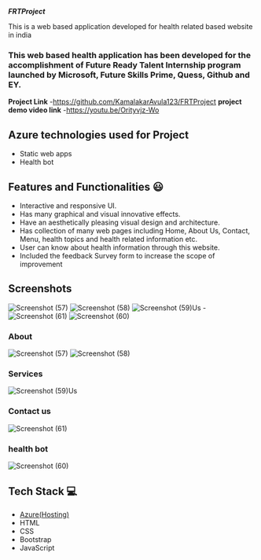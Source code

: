 
***FRTProject***

This is a web based application developed for health related based website in india

### This web based health application has been developed for the accomplishment of Future Ready Talent Internship program launched by Microsoft, Future Skills Prime, Quess, Github and EY.


**Project Link** -https://github.com/KamalakarAvula123/FRTProject
**project demo video link** -https://youtu.be/Orityvjz-Wo
## Azure technologies used for Project

- Static web apps
- Health bot

## Features and Functionalities 😃

- Interactive and responsive UI.
- Has many graphical and visual innovative effects.
- Have an aesthetically pleasing visual design and architecture.
- Has collection of many web pages including Home, About Us, Contact, Menu, health topics and health related information etc.
- User can know about health information through this website.
- Included the feedback Survey form to increase the scope of improvement 

## Screenshots


![Screenshot (57)](https://user-images.githubusercontent.com/110113992/210934461-8cb24c71-acf7-4f81-947f-653f9c121441.png)
![Screenshot (58)](https://user-images.githubusercontent.com/110113992/210934497-e71884cb-2e88-4866-9adc-3ba26602a846.png)
 ![Screenshot (59)](https://user-images.githubusercontent.com/110113992/210934523-76f1eb84-b8ec-4b18-a4bc-47c2a51df76e.png)Us -
 ![Screenshot (61)](https://user-images.githubusercontent.com/110113992/210934769-24bf1753-c1f3-4fe8-a500-fab725e5a7c5.png)
![Screenshot (60)](https://user-images.githubusercontent.com/110113992/210934792-1506618c-c1de-43b7-b68f-8994e46701bb.png)

 
### About
![Screenshot (57)](https://user-images.githubusercontent.com/110113992/210934461-8cb24c71-acf7-4f81-947f-653f9c121441.png)
![Screenshot (58)](https://user-images.githubusercontent.com/110113992/210934497-e71884cb-2e88-4866-9adc-3ba26602a846.png)

### Services
![Screenshot (59)](https://user-images.githubusercontent.com/110113992/210934523-76f1eb84-b8ec-4b18-a4bc-47c2a51df76e.png)Us 

### Contact us 
![Screenshot (61)](https://user-images.githubusercontent.com/110113992/210934769-24bf1753-c1f3-4fe8-a500-fab725e5a7c5.png)

### health bot
![Screenshot (60)](https://user-images.githubusercontent.com/110113992/210934792-1506618c-c1de-43b7-b68f-8994e46701bb.png)

## Tech Stack 💻

- [Azure(Hosting)](https://azure.microsoft.com/en-in/features/azure-portal/)
- HTML
- CSS
- Bootstrap
- JavaScript

